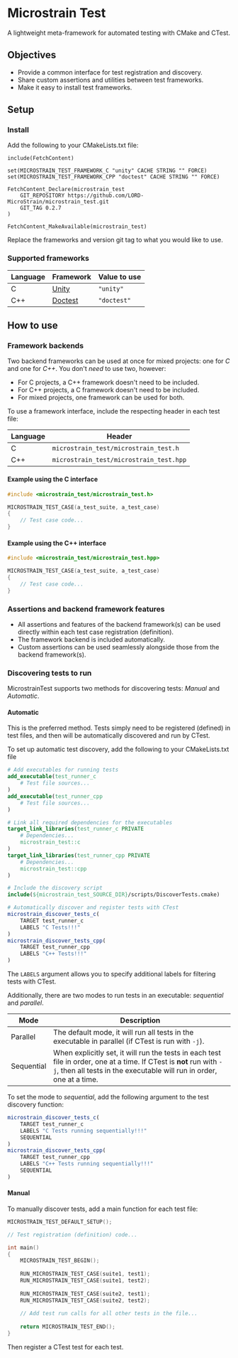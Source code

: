 # Microstrain Test
A lightweight meta-framework for automated testing with CMake and CTest. 

## Objectives
* Provide a common interface for test registration and discovery.
* Share custom assertions and utilities between test frameworks.
* Make it easy to install test frameworks.

## Setup
### Install
Add the following to your CMakeLists.txt file:
```
include(FetchContent)

set(MICROSTRAIN_TEST_FRAMEWORK_C "unity" CACHE STRING "" FORCE)
set(MICROSTRAIN_TEST_FRAMEWORK_CPP "doctest" CACHE STRING "" FORCE)

FetchContent_Declare(microstrain_test
    GIT_REPOSITORY https://github.com/LORD-MicroStrain/microstrain_test.git
    GIT_TAG 0.2.7
)

FetchContent_MakeAvailable(microstrain_test)
```
Replace the frameworks and version git tag to what you would like to use.

### Supported frameworks
| Language | Framework                                        | Value to use |
|----------|--------------------------------------------------|--------------|
| C        | [Unity](https://github.com/ThrowTheSwitch/Unity) | `"unity"`    |
| C++      | [Doctest](https://github.com/doctest/doctest)    | `"doctest"`  |

## How to use
### Framework backends
Two backend frameworks can be used at once for mixed projects: one for *C* and one for *C++*. You don't *need* to use two, however:
* For C projects, a C++ framework doesn't need to be included.
* For C++ projects, a C framework doesn't need to be included.
* For mixed projects, one framework can be used for both.

To use a framework interface, include the respecting header in each test file:

| Language | Header                                  |
|----------|-----------------------------------------| 
| C        | `microstrain_test/microstrain_test.h`   |
| C++      | `microstrain_test/microstrain_test.hpp` |


#### Example using the C interface
<!-- The rendering engine doesn't seem to recognize "C" -->
```c++
#include <microstrain_test/microstrain_test.h>

MICROSTRAIN_TEST_CASE(a_test_suite, a_test_case)
{
    // Test case code...
}
```

#### Example using the C++ interface
```c++
#include <microstrain_test/microstrain_test.hpp>

MICROSTRAIN_TEST_CASE(a_test_suite, a_test_case)
{
    // Test case code...
}
```
### Assertions and backend framework features
* All assertions and features of the backend framework(s) can be used directly within each test case registration (definition).
* The framework backend is included automatically.
* Custom assertions can be used seamlessly alongside those from the backend framework(s).

### Discovering tests to run
MicrostrainTest supports two methods for discovering tests: *Manual* and *Automatic*.

#### Automatic
This is the preferred method. Tests simply need to be registered (defined) in test files, and then will be automatically discovered and run by CTest.

To set up automatic test discovery, add the following to your CMakeLists.txt file
```cmake
# Add executables for running tests
add_executable(test_runner_c
    # Test file sources...
)
add_executable(test_runner_cpp
    # Test file sources...
)

# Link all required dependencies for the executables
target_link_libraries(test_runner_c PRIVATE
    # Dependencies...
    microstrain_test::c
)
target_link_libraries(test_runner_cpp PRIVATE
    # Dependencies...
    microstrain_test::cpp
)

# Include the discovery script
include(${microstrain_test_SOURCE_DIR}/scripts/DiscoverTests.cmake)

# Automatically discover and register tests with CTest
microstrain_discover_tests_c(
    TARGET test_runner_c
    LABELS "C Tests!!!"
)
microstrain_discover_tests_cpp(
    TARGET test_runner_cpp
    LABELS "C++ Tests!!!"
)
```

The `LABELS` argument allows you to specify additional labels for filtering tests with CTest.

Additionally, there are two modes to run tests in an executable: *sequential* and *parallel*. 

| Mode       | Description                                                                                                                                                                                 |
|------------|---------------------------------------------------------------------------------------------------------------------------------------------------------------------------------------------|
| Parallel   | The default mode, it will run all tests in the executable in parallel (if CTest is run with `-j`).                                                                                          |
| Sequential | When explicitly set, it will run the tests in each test file in order, one at a time. If CTest is **not** run with `-j`, then all tests in the executable will run in order, one at a time. |

To set the mode to *sequential*, add the following argument to the test discovery function:
```cmake
microstrain_discover_tests_c(
    TARGET test_runner_c
    LABELS "C Tests running sequentially!!!"
    SEQUENTIAL
)
microstrain_discover_tests_cpp(
    TARGET test_runner_cpp
    LABELS "C++ Tests running sequentially!!!"
    SEQUENTIAL
)
```

#### Manual
To manually discover tests, add a main function for each test file:
```c++
MICROSTRAIN_TEST_DEFAULT_SETUP();

// Test registration (definition) code...

int main()
{
    MICROSTRAIN_TEST_BEGIN();
    
    RUN_MICROSTRAIN_TEST_CASE(suite1, test1);
    RUN_MICROSTRAIN_TEST_CASE(suite1, test2);
    
    RUN_MICROSTRAIN_TEST_CASE(suite2, test1);
    RUN_MICROSTRAIN_TEST_CASE(suite2, test2);
    
    // Add test run calls for all other tests in the file...
    
    return MICROSTRAIN_TEST_END();
}
```

Then register a CTest test for each test.
